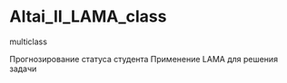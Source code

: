 # Altai_II_LAMA_class
multiclass

Прогнозирование статуса студента
Применение LAMA для решения задачи
